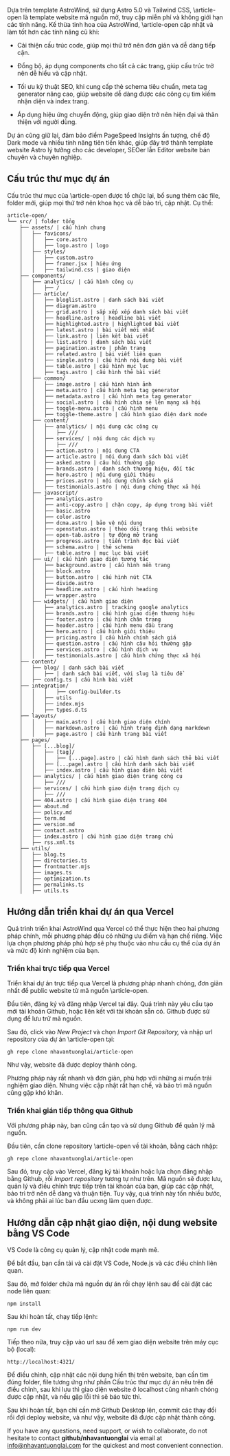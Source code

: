 Dựa trên template AstroWind, sử dụng Astro 5.0 và Tailwind CSS, \article-open là template website mã nguồn mở, truy cập miễn phí và không giới hạn các tính năng. Kế thừa tinh hoa của AstroWind, \article-open cập nhật và làm tốt hơn các tính năng cũ khi:

- Cải thiện cấu trúc code, giúp mọi thứ trở nên đơn giản và dễ dàng tiếp cận.

- Đồng bộ, áp dụng components cho tất cả các trang, giúp cấu trúc trở nên dễ hiểu và cập nhật.

- Tối ưu kỹ thuật SEO, khi cung cấp thẻ schema tiêu chuẩn, meta tag generator nâng cao, giúp website dễ dàng được các công cụ tìm kiếm nhận diện và index trang.

- Áp dụng hiệu ứng chuyển động, giúp giao diện trở nên hiện đại và thân thiện với người dùng.

Dự án cũng giữ lại, đảm bảo điểm PageSpeed Insights ấn tượng, chế độ Dark mode và nhiều tính năng tiên tiến khác, giúp đây trở thành template website Astro lý tưởng cho các developer, SEOer lẫn Editor website bán chuyên và chuyên nghiệp.

## Cấu trúc thư mục dự án

Cấu trúc thư mục của \article-open được tổ chức lại, bổ sung thêm các file, folder mới, giúp mọi thứ trở nên khoa học và dễ bảo trì, cập nhật. Cụ thể:

```
article-open/
└── src/ | folder tổng
	├── assets/ | cấu hình chung
	│	├── favicons/
	│	│	├── core.astro
	│	│	├── logo.astro | logo
	│	├── styles/
	│	│	├── custom.astro
	│	│	├── framer.jsx | hiệu ứng
	│	│	├── tailwind.css | giao diện
	├── components/
	│	├── analytics/ | cấu hình công cụ
	│	│	├── /
	│	├── article/
	│	│	├── bloglist.astro | danh sách bài viết
	│	│	├── diagram.astro
	│	│	├── grid.astro | sắp xếp xếp danh sách bài viết
	│	│	├── headline.astro | headline bài viết
	│	│	├── highlighted.astro | highlighted bài viết
	│	│	├── latest.astro | bài viết mới nhất
	│	│	├── link.astro | liên kết bài viết
	│	│	├── list.astro | danh sách bài viết
	│	│	├── pagination.astro | phân trang
	│	│	├── related.astro | bài viết liên quan
	│	│	├── single.astro | cấu hình nội dung bài viết
	│	│	├── table.astro | cấu hình mục lục
	│	│	├── tags.astro | cấu hình thẻ bài viết
	│	├── common/
	│	│	├── image.astro | cấu hình hình ảnh
	│	│	├── meta.astro | cấu hình meta tag generator
	│	│	├── metadata.astro | cấu hình meta tag generator
	│	│	├── social.astro | cấu hình chia sẻ lên mạng xã hội
	│	│	├── toggle-menu.astro | cấu hình menu
	│	│	├── toggle-theme.astro | cấu hình giao diện dark mode
	│	├── content/
	│	│	├── analytics/ | nội dung các công cụ
	│	│	│ 	├── ///
	│	│	├── services/ | nội dung các dịch vụ
	│	│	│ 	├── ///
	│	│	├── action.astro | nội dung CTA
	│	│	├── article.astro | nội dung danh sách bài viết
	│	│	├── asked.astro | câu hỏi thường gặp
	│	│	├── brands.astro | danh sách thương hiệu, đối tác
	│	│	├── hero.astro | nội dung giới thiệu
	│	│	├── prices.astro | nội dung chính sách giá
	│	│	├── testimonials.astro | nội dung chứng thực xã hội
	│	├── javascript/
	│	│	├── analytics.astro
	│	│	├── anti-copy.astro | chặn copy, áp dụng trong bài viết
	│	│	├── basic.astro
	│	│	├── color.astro
	│	│	├── dcma.astro | bảo vệ nội dung
	│	│	├── openstatus.astro | theo dõi trạng thái website
	│	│	├── open-tab.astro | tự động mở trang
	│	│	├── progress.astro | tiến trình đọc bài viết
	│	│	├── schema.astro | thẻ schema
	│	│	├── table.astro | mục lục bài viết
	│	├── ui/ | cấu hình giao diện tương tác
	│	│	├── background.astro | cấu hình nền trang
	│	│	├── block.astro
	│	│	├── button.astro | cấu hình nút CTA
	│	│	├── divide.astro
	│	│	├── headline.astro | cấu hình heading
	│	│	├── wrapper.astro
	│	├── widgets/ | cấu hình giao diện
	│	│	├── analytics.astro | tracking google analytics
	│	│	├── brands.astro | cấu hình giao diện thương hiệu
	│	│	├── footer.astro | cấu hình chân trang
	│	│	├── header.astro | cấu hình menu đầu trang
	│	│	├── hero.astro | cấu hình giới thiệu
	│	│	├── pricing.astro | cấu hình chính sách giá
	│	│	├── question.astro | cấu hình câu hỏi thường gặp
	│	│	├── services.astro | cấu hình dịch vụ
	│	│	├── testimonials.astro | cấu hình chứng thực xã hội
	├── content/
	│	├── blog/ | danh sách bài viết
	│	│	├── | danh sách bài viết, với slug là tiêu đề
	│	├── config.ts | cấu hình bài viết
	├── integration/
	│	│	│	├── config-builder.ts
	│	│	├── utils
	│	│	├── index.mjs
	│	│	├── types.d.ts
	├── layouts/
	│	│	├── main.astro | cấu hình giao diện chính
	│	│	├── markdown.astro | cấu hình trang định dạng markdown
	│	│	├── page.astro | cấu hình trang bài viết
	├── pages/
	│	├── [...blog]/
	│	│	├── [tag]/
	│	│	│	├── [...page].astro | cấu hình danh sách thẻ bài viết
	│	│	├── [...page].astro | cấu hình danh sách bài viết
	│	│	├── index.astro | cấu hình giao diện bài viết
	│	├── analytics/ | cấu hình giao diện trang công cụ
	│	│	├── ///
	│	├── services/ | cấu hình giao diện trang dịch cụ
	│	│	├── ///
	│	├── 404.astro | cấu hình giao diện trang 404
	│	├── about.md
	│	├── policy.md
	│	├── term.md
	│	├── version.md
	│	├── contact.astro
	│	├── index.astro | cấu hình giao diện trang chủ
	│	├── rss.xml.ts
	├── utils/
	│	├── blog.ts
	│	├── directories.ts
	│	├── frontmatter.mjs
	│	├── images.ts
	│	├── optimization.ts
	│	├── permalinks.ts
	│	├── utils.ts
```

## Hướng dẫn triển khai dự án qua Vercel

Quá trình triển khai AstroWind qua Vercel có thể thực hiện theo hai phương pháp chính, mỗi phương pháp đều có những ưu điểm và hạn chế riêng. Việc lựa chọn phương pháp phù hợp sẽ phụ thuộc vào nhu cầu cụ thể của dự án và mức độ kinh nghiệm của bạn.

### Triển khai trực tiếp qua Vercel

Triển khai dự án trực tiếp qua Vercel là phương pháp nhanh chóng, đơn giản nhất để public website từ mã nguồn \article-open.

Đầu tiên, đăng ký và đăng nhập Vercel tại đây. Quá trình này yêu cầu tạo mới tài khoản Github, hoặc liên kết với tài khoản sẵn có. Github được sử dụng để lưu trữ mã nguồn.

Sau đó, click vào _New Project_ và chọn _Import Git Repository,_ và nhập url repository của dự án \article-open tại:

```
gh repo clone nhavantuonglai/article-open
```

Như vậy, website đã được deploy thành công.

Phương pháp này rất nhanh và đơn giản, phù hợp với những ai muốn trải nghiệm giao diện. Nhưng việc cập nhật rất hạn chế, và bảo trì mã nguồn cũng gặp khó khăn.

### Triển khai gián tiếp thông qua Github

Với phương pháp này, bạn cũng cần tạo và sử dụng Github để quản lý mã nguồn.

Đầu tiên, cần clone repository \article-open về tài khoản, bằng cách nhập:

```
gh repo clone nhavantuonglai/article-open
```

Sau đó, truy cập vào Vercel, đăng ký tài khoản hoặc lựa chọn đăng nhập bằng Github, rồi _Import repository_ tương tự như trên. Mã nguồn sẽ được lưu, quản lý và điều chỉnh trực tiếp trên tài khoản của bạn, giúp các cập nhật, bảo trì trở nên dễ dàng và thuận tiện. Tuy vậy, quá trình này tốn nhiều bước, và không phải ai lúc ban đầu ucxng làm quen được.

## Hướng dẫn cập nhật giao diện, nội dung website bằng VS Code

VS Code là công cụ quản lý, cập nhật code mạnh mẽ.

Để bắt đầu, bạn cần tải và cài đặt VS Code, Node.js và các điều chỉnh liên quan.

Sau đó, mở folder chứa mã nguồn dự án rồi chạy lệnh sau để cài đặt các node liên quan:

```
npm install
```

Sau khi hoàn tất, chạy tiếp lệnh:

```
npm run dev
```

Tiếp theo nữa, truy cập vào url sau  để xem giao diện website trên máy cục bộ (local):

```
http://localhost:4321/
```

Để điều chỉnh, cập nhật các nội dung hiển thị trên website, bạn cần tìm đúng folder, file tương ứng như phần Cấu trúc thư mục dự án nêu trên để điều chỉnh, sau khi lưu thì giao diện website ở localhost cũng nhanh chóng được cập nhật, và nếu gặp lỗi thì sẽ báo tức thì.

Sau khi hoàn tất, bạn chỉ cần mở Github Desktop lên, commit các thay đổi rồi đợi deploy website, và như vậy, website đã được cập nhật thành công.

If you have any questions, need support, or wish to collaborate, do not hesitate to contact **github/nhavantuonglai** via email at [info@nhavantuonglai.com](mailto:info@nhavantuonglai.com) for the quickest and most convenient connection.
